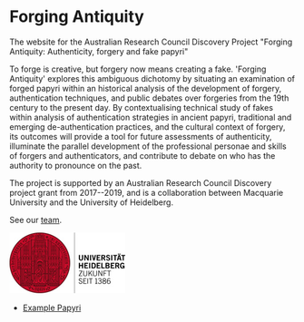 
# Forging Antiquity

The website for the Australian Research Council Discovery Project "Forging Antiquity: Authenticity, forgery and fake papyri"

To forge is creative, but forgery now means creating a fake. 'Forging Antiquity' explores this ambiguous dichotomy by situating an examination of forged papyri within an historical analysis of the development of forgery, authentication techniques, and public debates over forgeries from the 19th century to the present day. By contextualising technical study of fakes within analysis of authentication strategies in ancient papyri, traditional and emerging de-authentication practices, and the cultural context of forgery, its outcomes will provide a tool for future assessments of authenticity, illuminate the parallel development of the professional personae and skills of forgers and authenticators, and contribute to debate on who has the authority to pronounce on the past.

The project is supported by an Australian Research Council Discovery project grant from 2017--2019, and is a collaboration between Macquarie University and the University of Heidelberg.

See our [team](/team.html).

![HD Logo](/images/HD_logo.jpg)

* [Example Papyri](https://drive.google.com/a/forgingantiquity.com/file/d/0B8I0NbmnqP9Ma1lDSlozMjh3dmM/view?usp=sharing)
